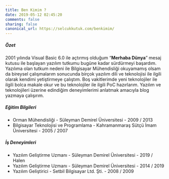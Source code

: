 ```yaml
---
title: Ben Kimim ?
date: 2019-05-12 02:45:20
comments: false
sharing: false
canonical_url: https://selcukkutuk.com/benkimim/
---
```


##### Özet

2001 yılında Visual Basic 6.0 ile açtırmış olduğum “**Merhaba Dünya**” mesaj kutusu ile başlayan yazılım tutkumu bugüne kadar sürdürmeyi başardım. Yazılıma olan tutkum nedeni ile Bilgisayar Mühendisliği okuyamamış olsam da bireysel çalışmalarım sonucunda birçok yazılım dili ve teknolojisi ile ilgili olarak kendimi yetiştirmeye çalıştım. Boş vakitlerimde yeni teknolojiler ile ilgili bolca makale okur ve bu teknolojiler ile ilgili PoC hazırlarım. Yazılım ve teknolojileri üzerine edindiğim deneyimlerimi anlatmak amacıyla blog yazmaya çalışırım.

##### Eğitim Bilgileri

- Orman Mühendisliği - Süleyman Demirel Üniversitesi - 2009 / 2013
- Bilgisayar Teknolojisi ve Programlama - Kahramanmaraş Sütçü İmam Üniversitesi - 2005 / 2007

##### İş Deneyimleri

- Yazılım Geliştirme Uzmanı - Süleyman Demirel Üniversitesi - 2019 / Halen
- Yazılım Geliştirme Uzmanı - Süleyman Demirel Üniversitesi - 2014 / 2019
- Yazılım Geliştirici - Setbi̇l Bi̇lgi̇sayar Ltd. Şti̇. - 2008 / 2009
